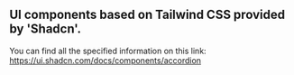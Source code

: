 ## UI components based on Tailwind CSS provided by 'Shadcn'.

You can find all the specified information on this link:
https://ui.shadcn.com/docs/components/accordion
